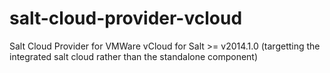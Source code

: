 salt-cloud-provider-vcloud
==========================

Salt Cloud Provider for VMWare vCloud for Salt >= v2014.1.0 (targetting the
integrated salt cloud rather than the standalone component)

